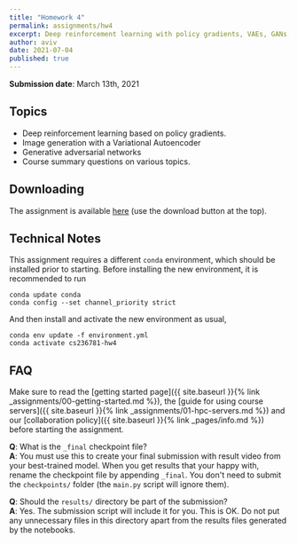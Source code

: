 ```yaml
---
title: "Homework 4"
permalink: assignments/hw4
excerpt: Deep reinforcement learning with policy gradients, VAEs, GANs, course summary.
author: aviv
date: 2021-07-04
published: true
---
```


**Submission date**: March 13th, 2021

## Topics

- Deep reinforcement learning based on policy gradients.
- Image generation with a Variational Autoencoder
- Generative adversarial networks
- Course summary questions on various topics.


## Downloading

The assignment is available
[here](https://technionmail-my.sharepoint.com/:u:/g/personal/avivr_campus_technion_ac_il/EQgI3foR5UNHsmnfEkodslgBqYPyIjk3qA1VjjgzunuNQA)
(use the download button at the top).

## Technical Notes

This assignment requires a different `conda` environment, which should be
installed prior to starting. Before installing the new environment, it is
recommended to run
```shell
conda update conda
conda config --set channel_priority strict
```

And then install and activate the new environment as usual,
```shell
conda env update -f environment.yml
conda activate cs236781-hw4
```


## FAQ

Make sure to read the
[getting started page]({{ site.baseurl }}{% link _assignments/00-getting-started.md %}),
the
[guide for using course servers]({{ site.baseurl }}{% link _assignments/01-hpc-servers.md %})
and our
[collaboration policy]({{ site.baseurl }}{% link _pages/info.md %})
before starting the assignment.

**Q**: What is the `_final` checkpoint file?  
**A**: You must use this to create your final submission with result video from
your best-trained model. When you get results that your happy with, rename the
checkpoint file by appending `_final`. You don't need to submit the
`checkpoints/` folder (the `main.py` script will ignore them).

**Q**: Should the `results/` directory be part of the submission?  
**A**: Yes. The submission script will include it for you. This is OK. Do not
put any unnecessary files in this directory apart from the results files
generated by the notebooks.


